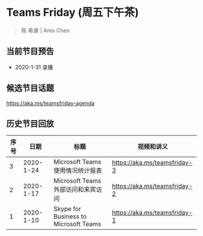 # Teams Friday (周五下午茶)
> 陈 希章 | Ares Chen

## 当前节目预告

+ 2020-1-31 录播

## 候选节目话题

<https://aka.ms/teamsfriday-agenda>

## 历史节目回放

|序号|日期|标题|视频和讲义|
|---|---|---|---|
|3|2020-1-24|Microsoft Teams 使用情况统计报表|<https://aka.ms/teamsfriday-3>|
|2|2020-1-17|Microsoft Teams外部访问和来宾访问|<https://aka.ms/teamsfriday-2>|
|1|2020-1-10|Skype for Business to Microsoft Teams|<https://aka.ms/teamsfriday-1>|

